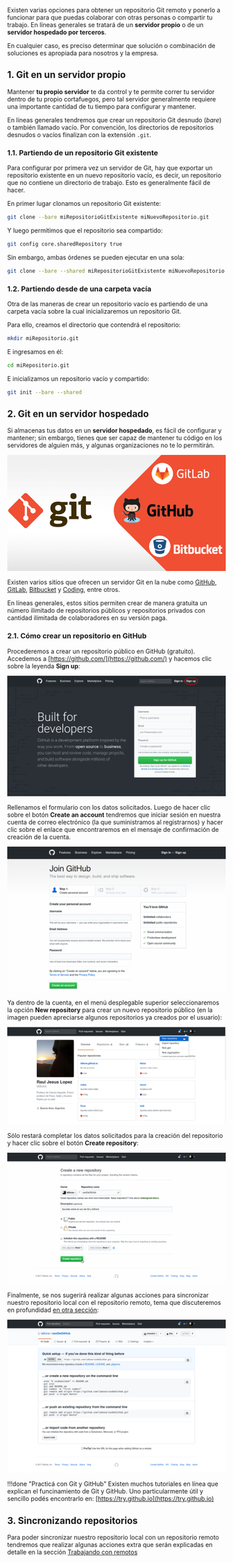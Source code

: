 
Existen varias opciones para obtener un repositorio Git remoto y ponerlo a funcionar para que puedas colaborar con otras personas o compartir tu trabajo. En líneas generales se tratará de un **servidor propio** o de un **servidor hospedado por terceros**.

En cualquier caso, es preciso determinar que solución o combinación de soluciones es apropiada para nosotros y la empresa.


## 1. Git en un servidor propio
Mantener **tu propio servidor** te da control y te permite correr tu servidor dentro de tu propio cortafuegos, pero tal servidor generalmente requiere una importante cantidad de tu tiempo para configurar y mantener. 

En líneas generales tendremos que crear un repositorio Git desnudo (_bare_) o también llamado vacío. Por convención, los directorios de repositorios desnudos o vacíos finalizan con la extensión `.git`.


### 1.1. Partiendo de un repositorio Git existente
Para configurar por primera vez un servidor de Git, hay que exportar un repositorio existente en un nuevo repositorio vacío, es decir, un repositorio que no contiene un directorio de trabajo. Esto es generalmente fácil de hacer.

En primer lugar clonamos un repositorio Git existente: 

```bash
git clone --bare miRepositorioGitExistente miNuevoRepositorio.git
```
Y luego permitimos que el repositorio sea compartido: 

```bash
git config core.sharedRepository true
```
Sin embargo, ambas órdenes se pueden ejecutar en una sola: 

```bash
git clone --bare --shared miRepositorioGitExistente miNuevoRepositorio.git
```

### 1.2. Partiendo desde de una carpeta vacía
Otra de las maneras de crear un repositorio vacío es partiendo de una carpeta vacía sobre la cual inicializaremos un repositorio Git. 

Para ello, creamos el directorio que contendrá el repositorio: 

```bash
mkdir miRepositorio.git
```
E ingresamos en él:

```bash
cd miRepositorio.git
```
E inicializamos un repositorio vacío y compartido:

```bash
git init --bare --shared
```

## 2. Git en un servidor hospedado
Si almacenas tus datos en un **servidor hospedado**, es fácil de configurar y mantener; sin embargo, tienes que ser capaz de mantener tu código en los servidores de alguien más, y algunas organizaciones no te lo permitirán.

![Logo de hosting Git](imgGit/gitSharedHosting.jpg)

Existen varios sitios que ofrecen un servidor Git en la nube como [GitHub](https://github.com), [GitLab](https://about.gitlab.com), [Bitbucket](https://bitbucket.org) y [Coding](https://coding.net/), entre otros. 

En líneas generales, estos sitios permiten crear de manera gratuita un número ilimitado de repositorios públicos y repositorios privados con cantidad ilimitada de colaboradores en su versión paga.

### 2.1. Cómo crear un repositorio en GitHub
Procederemos a crear un repositorio público en GitHub (gratuito). Accedemos a [https://github.com/](https://github.com/) y hacemos clic sobre la leyenda **Sign up**:

![GitHub 0](imgGit/gitHub_0.png)

Rellenamos el formulario con los datos solicitados. Luego de hacer clic sobre el botón **Create an account** tendremos que iniciar sesión en nuestra cuenta de correo electrónico (la que suministramos al registrarnos) y hacer clic sobre el enlace que encontraremos en el mensaje de confirmación de creación de la cuenta. 

![GitHub 1](imgGit/gitHub_1.png)

Ya dentro de la cuenta, en el menú desplegable superior seleccionaremos la opción **New repository** para crear un nuevo repositorio público (en la imagen pueden apreciarse algunos repositorios ya creados por el usuario):

![GitHub 2](imgGit/gitHub_2.png)

Sólo restará completar los datos solicitados para la creación del repositorio y hacer clic sobre el botón **Create repository**: 

![GitHub 3](imgGit/gitHub_3.png)

Finalmente, se nos sugerirá realizar algunas acciones para sincronizar nuestro repositorio local con el repositorio remoto, tema que discuteremos en profundidad [en otra sección](trabajandoConRemotos/#5-enviando-hacia-nuestros-repositorios-remotos): 

![GitHub 4](imgGit/gitHub_4.png)


!!!done "Practicá con Git y GitHub"
		Existen muchos tutoriales en línea que explican el funcinamiento de Git y GitHub. Uno particularmente útil y sencillo podés encontrarlo en: [https://try.github.io](https://try.github.io)

## 3. Sincronizando repositorios
Para poder sincronizar nuestro repositorio local con un repositorio remoto tendremos que realizar algunas acciones extra que serán explicadas en detalle en la sección [Trabajando con remotos](trabajandoConRemotos/#5-enviando-hacia-nuestros-repositorios-remotos)